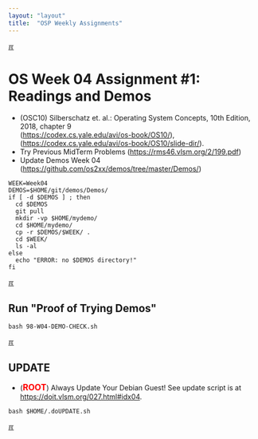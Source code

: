 ```yaml
---
layout: "layout"
title:  "OSP Weekly Assignments"
---
```


[&#x213C;](#idxXXX)<br id="idx000">
# OS Week 04 Assignment #1: Readings and Demos

* (OSC10) Silberschatz et. al.: Operating System Concepts, 10th Edition, 2018, chapter 9<br>
  (<https://codex.cs.yale.edu/avi/os-book/OS10/>),<br>
  (<https://codex.cs.yale.edu/avi/os-book/OS10/slide-dir/>).
* Try Previous MidTerm Problems (<https://rms46.vlsm.org/2/199.pdf>)
* Update Demos Week 04 <br>(<https://github.com/os2xx/demos/tree/master/Demos/>)

```
WEEK=Week04
DEMOS=$HOME/git/demos/Demos/
if [ -d $DEMOS ] ; then
  cd $DEMOS
  git pull
  mkdir -vp $HOME/mydemo/
  cd $HOME/mydemo/
  cp -r $DEMOS/$WEEK/ .
  cd $WEEK/
  ls -al
else
  echo "ERROR: no $DEMOS directory!"
fi

```

[&#x213C;](#)<br id="idx001">
## Run "Proof of Trying Demos"

```
bash 98-W04-DEMO-CHECK.sh

```

[&#x213C;](#)<br id="idx002">
## UPDATE

* (<span style="color:red; font-weight:bold; font-size:larger;">ROOT</span>)
  Always Update Your Debian Guest! See update script is at <br>
  <https://doit.vlsm.org/027.html#idx04>.

```
bash $HOME/.doUPDATE.sh

```

[&#x213C;](#)<br id="idx000">


